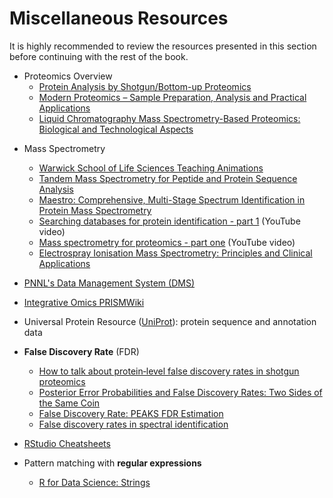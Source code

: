 # Miscellaneous Resources

It is highly recommended to review the resources presented in this section before continuing with the rest of the book.


* Proteomics Overview
    * <a href="https://pubs.acs.org/doi/10.1021/cr3003533">Protein Analysis by Shotgun/Bottom-up Proteomics</a>
    * <a href="https://link.springer.com/book/10.1007%2F978-3-319-41448-5">Modern Proteomics – Sample Preparation, Analysis and Practical Applications</a>
    * <a href="https://dx.doi.org/10.1214%2F10-AOAS341">Liquid Chromatography Mass Spectrometry-Based Proteomics: Biological and Technological Aspects</a>

<!---
* High-Performance Liquid Chromatography (HPLC)
--->

* Mass Spectrometry
    * <a href="https://warwick.ac.uk/fac/sci/lifesci/research/sigtraf/animations/">Warwick School of Life Sciences Teaching Animations</a>
    * <a href="https://doi.org/10.2144/05384te01">Tandem Mass Spectrometry for Peptide and Protein Sequence Analysis</a>
    * <a href="https://escholarship.org/uc/item/8tt6h3jt">Maestro: Comprehensive, Multi-Stage Spectrum Identification in Protein Mass Spectrometry</a>
    * <a href="https://youtu.be/Esf1EqzyQZc">Searching databases for protein identification - part 1</a> (YouTube video)
    * <a href="https://www.youtube.com/watch?v=v8EsEWwrJWs">Mass spectrometry for proteomics - part one</a> (YouTube video)
    * <a href="http://www.ncbi.nlm.nih.gov/pmc/articles/pmc1853331/">Electrospray Ionisation Mass Spectrometry: Principles and Clinical Applications</a>


* <a href="https://dms2.pnl.gov/">PNNL's Data Management System (DMS)</a>


* <a href="https://prismwiki.pnl.gov/wiki/Category:Glossary" title="PRISMWiki Glossary">Integrative Omics PRISMWiki</a>


* Universal Protein Resource (<a href="https://www.uniprot.org/help/about" title="About UniProt">UniProt</a>): protein sequence and annotation data


* **False Discovery Rate** (FDR)
    * <a href="https://dx.doi.org/10.1002%2Fpmic.201500431">How to talk about protein‐level false discovery rates in shotgun proteomics</a>
    * <a href="https://pubs.acs.org/doi/10.1021/pr700739d">Posterior Error Probabilities and False Discovery Rates: Two Sides of the Same Coin</a>
    * <a href="https://www.bioinfor.com/fdr-tutorial/">False Discovery Rate: PEAKS FDR Estimation</a>
    * <a href="https://dx.doi.org/10.1186%2F1471-2105-13-S16-S2">False discovery rates in spectral identification</a>


* <a href = "https://www.rstudio.com/resources/cheatsheets/">RStudio Cheatsheets</a>


* Pattern matching with **regular expressions**
    * <a href = "https://r4ds.had.co.nz/strings.html">R for Data Science: Strings</a>


